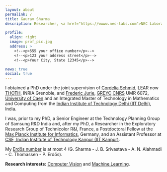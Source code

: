 ```yaml
---
layout: about
permalink: /
title: Gaurav Sharma 
description: Researcher, <a href="https://wwww.nec-labs.com">NEC Laboratories America</a> 

profile:
  align: right
  image: prof_pic.jpg
  address: >
    <!--<p>555 your office number</p>-->
    <!--<p>123 your address street</p>-->
    <!--<p>Your City, State 12345</p>-->

news: true
social: true
---
```

        
I obtained a PhD under the joint supervision of [Cordelia Schmid](http://lear.inrialpes.fr/~schmid),
LEAR now [THOTH](http://www.thoth.inrialpes.fr), INRIA Grenoble, and [Frederic
Jurie](http://jurie.users.greyc.fr), [GREYC](http://www.greyc.fr) [CNRS](http://www.cnrs.fr)
UMR 6072, [University of Caen](www.unicaen.fr) and an Integrated Master of Technology in Mathematics
and Computing from the [Indian Institute of Technology Delhi (IIT Delhi)](http://www.iitd.ac.in), India.  

I was, prior to my PhD, a Senior Engineer at the Technology Planning Group of Samsung R&D India and,
after my PhD, a Researcher in the Exploratory Research Group of Technicolor R&I, France, a
Postdoctoral Fellow at the [Max Planck Institute for
Informatics](http://www.mpi-inf.mpg.de/departments/computer-vision-and-multimodal-computing/),
Germany, and an Assistant Professor at [CSE, Indian Institute of Technology Kanpur (IIT
Kanpur)](http://www.cse.iitk.ac.in).

My [Erdős number](http://en.wikipedia.org/wiki/Erdős_number) is at most 4 (G. Sharma - J. B.
Srivastava - A. N. Alahmadi - C. Thomassen - P.  Erdős).

<strong>Research interests:</strong> [Computer Vision](http://en.wikipedia.org/wiki/Computer_vision)
and [Machine Learning](http://en.wikipedia.org/wiki/Machine_learning).

